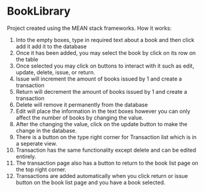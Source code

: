 # BookLibrary
Project created using the MEAN stack frameworks.
How it works: 
1. Into the empty boxes, type in required text about a book and then click add it add it to the database
2. Once it has been added, you may select the book by click on its row on the table
3. Once selected you may click on buttons to interact with it such as edit, update, delete, issue, or return.
4. Issue will increment the amount of books issued by 1 and create a transaction
5. Return will decrement the amount of books issued by 1 and create a transaction
6. Delete will remove it permanently from the database
7. Edit will place the information in the text boxes however you can only affect the number of books by changing the value.
8. After the changing the value, click on the update button to make the change in the database.
9. There is a button on the type right corner for Transaction list which is in a seperate view.
10. Transaction has the same functionality except delete and can be edited entirely.
11. The transaction page also has a button to return to the book list page on the top right corner.
12. Transactions are added automatically when you click return or issue button on the book list page and you have a book selected.
